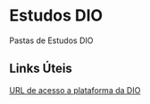 # Estudos DIO
Pastas de Estudos DIO
## Links Úteis
[URL de acesso a plataforma da DIO](https://www.dio.me/)
